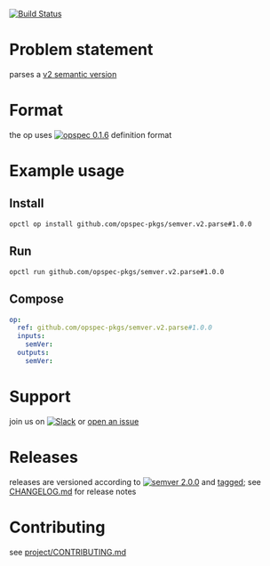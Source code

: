 [![Build Status](https://travis-ci.org/opspec-pkgs/semver.v2.parse.svg?branch=master)](https://travis-ci.org/opspec-pkgs/semver.v2.parse)

# Problem statement

parses a [v2 semantic version](https://semver.org/spec/v2.0.0.html)

# Format

the op uses [![opspec 0.1.6](https://img.shields.io/badge/opspec-0.1.6-brightgreen.svg?colorA=6b6b6b&colorB=fc16be)](https://opspec.io/0.1.6) definition format

# Example usage

## Install

```shell
opctl op install github.com/opspec-pkgs/semver.v2.parse#1.0.0
```

## Run

```
opctl run github.com/opspec-pkgs/semver.v2.parse#1.0.0
```

## Compose

```yaml
op:
  ref: github.com/opspec-pkgs/semver.v2.parse#1.0.0
  inputs:
    semVer:
  outputs:
    semVer:
```

# Support

join us on
[![Slack](https://opspec-slackin.herokuapp.com/badge.svg)](https://opspec-slackin.herokuapp.com/)
or
[open an issue](https://github.com/opspec-pkgs/semver.v2.parse/issues)

# Releases

releases are versioned according to
[![semver 2.0.0](https://img.shields.io/badge/semver-2.0.0-brightgreen.svg)](http://semver.org/spec/v2.0.0.html)
and [tagged](https://git-scm.com/book/en/v2/Git-Basics-Tagging); see
[CHANGELOG.md](CHANGELOG.md) for release notes

# Contributing

see
[project/CONTRIBUTING.md](https://github.com/opspec-pkgs/project/blob/master/CONTRIBUTING.md)
